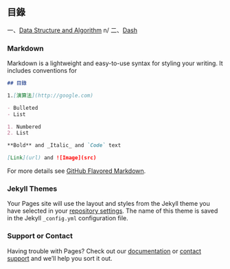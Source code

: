 ## 目錄

一、[Data Structure and Algorithm](https://github.com/YuTe-Lai/yute-lai.github.io/blob/master/algorithm.md) n/
二、[Dash](https://yute-lai.github.io/yute-dash.github.io/)



### Markdown

Markdown is a lightweight and easy-to-use syntax for styling your writing. It includes conventions for

```markdown
## 目錄

1.[演算法](http://google.com)

- Bulleted
- List

1. Numbered
2. List

**Bold** and _Italic_ and `Code` text

[Link](url) and ![Image](src)
```

For more details see [GitHub Flavored Markdown](https://guides.github.com/features/mastering-markdown/).

### Jekyll Themes

Your Pages site will use the layout and styles from the Jekyll theme you have selected in your [repository settings](https://github.com/YuTe-Lai/yute-lai.github.io/settings). The name of this theme is saved in the Jekyll `_config.yml` configuration file.

### Support or Contact

Having trouble with Pages? Check out our [documentation](https://help.github.com/categories/github-pages-basics/) or [contact support](https://github.com/contact) and we’ll help you sort it out.
